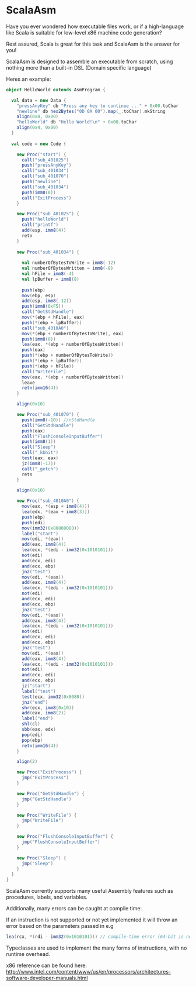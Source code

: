 ScalaAsm
========

Have you ever wondered how executable files work, or if a high-language like Scala is suitable for low-level x86 machine code generation?

Rest assured, Scala is great for this task and ScalaAsm is the answer for you!

ScalaAsm is designed to assemble an executable from scratch, using nothing more than a built-in DSL (Domain specific language)

Heres an example:

```scala
object HelloWorld extends AsmProgram {

  val data = new Data {
    "pressAnyKey" db "Press any key to continue ..." + 0x00.toChar
    "newline" db hex2Bytes("0D 0A 00").map(_.toChar).mkString
    align(0x4, 0x00)
    "helloWorld" db "Hello World!\n" + 0x00.toChar
    align(0x4, 0x00)
  }
  
  val code = new Code {

    new Proc("start") {
      call("sub_401025")
      push("pressAnyKey")
      call("sub_401034")
      call("sub_401070")
      push("newline")
      call("sub_401034")
      push(imm8(0))
      call("ExitProcess")
    }

    new Proc("sub_401025") {
      push("helloWorld")
      call("printf")
      add(esp, imm8(4))
      retn
    }
     
    new Proc("sub_401034") {
      
      val numberOfBytesToWrite = imm8(-12)
      val numberOfBytesWritten = imm8(-8)
      val hFile = imm8(-4)
      val lpBuffer = imm8(8)
      
      push(ebp)
      mov(ebp, esp)
      add(esp, imm8(-12))
      push(imm8(0xF5))
      call("GetStdHandle")
      mov(*(ebp + hFile), eax)
      push(*(ebp + lpBuffer))
      call("sub_4010A0")
      mov(*(ebp + numberOfBytesToWrite), eax)
      push(imm8(0))
      lea(eax, *(ebp + numberOfBytesWritten))
      push(eax)
      push(*(ebp + numberOfBytesToWrite))
      push(*(ebp + lpBuffer))
      push(*(ebp + hFile))
      call("WriteFile")
      mov(eax, *(ebp + numberOfBytesWritten))
      leave
      retn(imm16(4))
    }

    align(0x10)

    new Proc("sub_401070") {
      push(imm8(-10)) //nStdHandle
      call("GetStdHandle")
      push(eax)
      call("FlushConsoleInputBuffer")
      push(imm8(1))
      call("Sleep")
      call("_kbhit")
      test(eax, eax)
      jz(imm8(-17))
      call("_getch")
      retn
    }

    align(0x10)

    new Proc("sub_4010A0") {
      mov(eax, *(esp + imm8(4)))
      lea(edx, *(eax + imm8(3)))
      push(ebp)
      push(edi)
      mov(imm32(0x80808080))
      label("start")
      mov(edi, *(eax))
      add(eax, imm8(4))
      lea(ecx, *(edi - imm32(0x1010101)))
      not(edi)
      and(ecx, edi)
      and(ecx, ebp)
      jnz("test")
      mov(edi, *(eax))
      add(eax, imm8(4))
      lea(ecx, *(edi - imm32(0x1010101)))
      not(edi)
      and(ecx, edi)
      and(ecx, ebp)
      jnz("test")
      mov(edi, *(eax))
      add(eax, imm8(4))
      lea(ecx, *(edi - imm32(0x1010101)))
      not(edi)
      and(ecx, edi)
      and(ecx, ebp)
      jnz("test")
      mov(edi, *(eax))
      add(eax, imm8(4))
      lea(ecx, *(edi - imm32(0x1010101)))
      not(edi)
      and(ecx, edi)
      and(ecx, ebp)
      jz("start")
      label("test")
      test(ecx, imm32(0x8080))
      jnz("end")
      shr(ecx, imm8(0x10))
      add(eax, imm8(2))
      label("end")
      shl(cl)
      sbb(eax, edx)
      pop(edi)
      pop(ebp)
      retn(imm16(4))
    }

    align(2)

    new Proc("ExitProcess") {
      jmp("ExitProcess")
    }

    new Proc("GetStdHandle") {
      jmp("GetStdHandle")
    }

    new Proc("WriteFile") {
      jmp("WriteFile")
    }

    new Proc("FlushConsoleInputBuffer") {
      jmp("FlushConsoleInputBuffer")
    }

    new Proc("Sleep") {
      jmp("Sleep")
    }
  }
}
```

ScalaAsm currently supports many useful Assembly features such as procedures, labels, and variables.

Additionally, many errors can be caught at compile time:

If an instruction is not supported or not yet implemented it will throw an error based on the parameters passed in e.g

```scala
lea(rcx, *(rdi - imm32(0x1010101))) // compile-time error (64-bit is not yet supported)
```

Typeclasses are used to implement the many forms of instructions, with no runtime overhead.

x86 reference can be found here: http://www.intel.com/content/www/us/en/processors/architectures-software-developer-manuals.html
